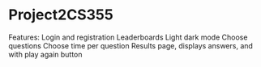 # Project2CS355
Features:
Login and registration 
Leaderboards
Light dark mode
Choose questions
Choose time per question
Results page, displays answers, and with play again button
